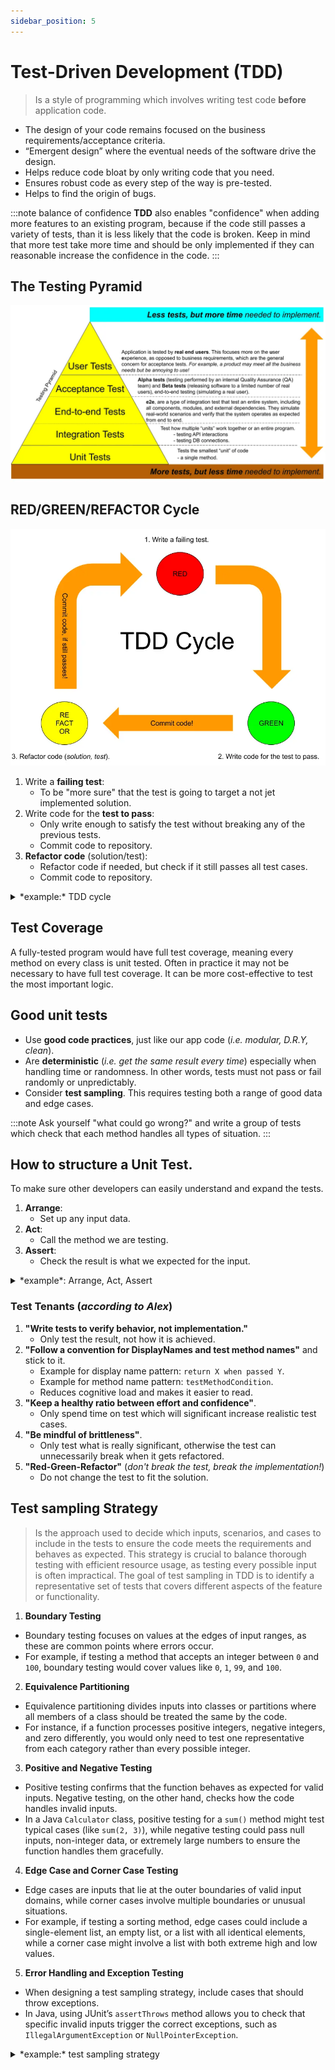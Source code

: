 ```yaml
---
sidebar_position: 5
---
```


# Test-Driven Development (TDD)
>Is a style of programming which involves writing test code **before** application code.

- The design of your code remains focused on the business requirements/acceptance criteria.
- “Emergent design” where the eventual needs of the software drive the design.
- Helps reduce code bloat by only writing code that you need.
- Ensures robust code as every step of the way is pre-tested.
- Helps to find the origin of bugs.

:::note balance of confidence
**TDD** also enables "confidence" when adding more features to an existing program, because if the code still passes a variety of tests, than it is less likely that the code is broken.
Keep in mind that more test take more time and should be only implemented if they can reasonable increase the confidence in the code.
:::

## The Testing Pyramid
![testing pyramid](../img/testing_pyramid.webp)


## RED/GREEN/REFACTOR Cycle
![tdd cycle](../img/tdd_cycle.webp)  

1. Write a **failing test**:  
	- To be "more sure" that the test is going to target a not jet implemented solution.
2. Write code for the **test to pass**:  
	- Only write enough to satisfy the test without breaking any of the previous tests.
	- Commit code to repository.
3. **Refactor code** (solution/test):  
	- Refactor code if needed, but check if it still passes all test cases.
	- Commit code to repository.

<details>
	<summary>*example:* TDD cycle</summary>

Let's say you want to create a `Calculator` class with a `sum(int a, int b)` method.

### Step 1: Write a Test That Fails (Red)
First, write a JUnit test before implementing the actual method.

```java
import static org.junit.jupiter.api.Assertions.assertEquals;
import org.junit.jupiter.api.Test;

public class CalculatorTest {
    @Test
    @DisplayName("Returns the sum of the two input arguments.")
    public void testSum() {
        Calculator calculator = new Calculator();
        int result = calculator.sum(2, 3);
        assertEquals(5, result); // This test will fail since the method doesn't exist yet.
    }
}
```
- `assertEquals(5, result);` checks if the result of `sum(2, 3)` is `5`.
- Since `sum()` isn’t implemented yet, this test will fail, giving you a "red" result.

### Step 2: Write Code to Pass the Test (Green)
Now, implement the `sum` method in the `Calculator` class to make the test pass.
```java
public class Calculator {
    public int sum(int a, int b) {
        return a + b;
    }
}
```
- Now, if you rerun the test, it should pass and turn green because the method meets the basic requirement of summing two integers.

### Step 3: Refactor
In this example, the `sum` method is simple, so refactoring might not be necessary. However, as code complexity grows, you might refactor to improve readability, optimize performance, or clean up duplication.

- After refactoring, always rerun the test to ensure it still passes.
- If additional requirements or edge cases arise, you can add new tests and repeat the Red-Green-Refactor cycle.
</details>


## Test Coverage
A fully-tested program would have full test coverage, meaning every method on every class is unit tested. Often in practice it may not be necessary to have full test coverage. It can be more cost-effective to test the most important logic.

## Good unit tests
- Use **good code practices**, just like our app code (*i.e. modular, D.R.Y, clean*).
- Are **deterministic** (*i.e. get the same result every time*) especially when handling time or randomness. In other words, tests must not pass or fail randomly or unpredictably.
- Consider **test sampling**. This requires testing both a range of good data and edge cases.

:::note
Ask yourself "what could go wrong?" and write a group of tests which check that each method handles all types of situation.
:::

## How to structure a Unit Test.
To make sure other developers can easily understand and expand the tests.  

1. **Arrange**:  
	- Set up any input data.
2. **Act**:  
	- Call the method we are testing.
3. **Assert**:  
	- Check the result is what we expected for the input.

<details>
	<summary>*example*: Arrange, Act, Assert</summary>

	```java
	// ARRANGE
	SomeInputClass testData = null;

	// ACT
	ResultType result = someClass.someMethodBeingTested(testData);

	// ASSERT
	assertEquals(ResultType.INVALID_INPUT, result);
	```
	```java
	// ARRANGE
	SomeInputClass testData = new SomeInputClass(12, "Pool Noodle", 3.99);

	// ACT
	ResultType result = someClass.someMethodBeingTested(testData);

	// ASSERT
	assertEquals(ResultType.PURCHASE_SUCCESSFUL, result);
	```
</details>

### Test Tenants (*according to Alex*)
1. **"Write tests to verify behavior, not implementation."**
	- Only test the result, not how it is achieved.
2. **"Follow a convention for DisplayNames and test method names"** and stick to it.
	- Example for display name pattern: `return X when passed Y`.
	- Example for method name pattern: `testMethodCondition`.
	- Reduces cognitive load and makes it easier to read.
3. **"Keep a healthy ratio between effort and confidence"**.
	- Only spend time on test which will significant increase realistic test cases.
4. **"Be mindful of brittleness"**.
	- Only test what is really significant, otherwise the test can unnecessarily break when it gets refactored.
5. **"Red-Green-Refactor"** (*don't break the test, break the implementation!*)
	- Do not change the test to fit the solution.

## Test sampling Strategy
>Is the approach used to decide which inputs, scenarios, and cases to include in the tests to ensure the code meets the requirements and behaves as expected. This strategy is crucial to balance thorough testing with efficient resource usage, as testing every possible input is often impractical. The goal of test sampling in TDD is to identify a representative set of tests that covers different aspects of the feature or functionality.

1. **Boundary Testing**
- Boundary testing focuses on values at the edges of input ranges, as these are common points where errors occur.
- For example, if testing a method that accepts an integer between `0` and `100`, boundary testing would cover values like `0`, `1`, `99`, and `100`.  

2. **Equivalence Partitioning**
- Equivalence partitioning divides inputs into classes or partitions where all members of a class should be treated the same by the code.
- For instance, if a function processes positive integers, negative integers, and zero differently, you would only need to test one representative from each category rather than every possible integer.  

3. **Positive and Negative Testing**
- Positive testing confirms that the function behaves as expected for valid inputs. Negative testing, on the other hand, checks how the code handles invalid inputs.
- In a Java `Calculator` class, positive testing for a `sum()` method might test typical cases (like `sum(2, 3)`), while negative testing could pass null inputs, non-integer data, or extremely large numbers to ensure the function handles them gracefully.  

4. **Edge Case and Corner Case Testing**
- Edge cases are inputs that lie at the outer boundaries of valid input domains, while corner cases involve multiple boundaries or unusual situations.
- For example, if testing a sorting method, edge cases could include a single-element list, an empty list, or a list with all identical elements, while a corner case might involve a list with both extreme high and low values.

5. **Error Handling and Exception Testing**
- When designing a test sampling strategy, include cases that should throw exceptions.
- In Java, using JUnit’s `assertThrows` method allows you to check that specific invalid inputs trigger the correct exceptions, such as `IllegalArgumentException` or `NullPointerException`.

<details>
	<summary>*example:* test sampling strategy</summary>

Let’s say you’re developing a `BankAccount` class in Java with a `withdraw` method. A solid test sampling strategy could involve:

1. **Setting up boundary tests** to ensure the method handles the minimum and maximum allowable withdrawal limits.
2. **Partitioning equivalence classes** into cases like:
	- Valid withdrawal amounts (positive and less than balance)
	- Invalid withdrawal amounts (negative, zero, or greater than balance)
3. **Testing edge cases** such as attempting to withdraw exactly the account balance or zero.
4. **Ensuring exception handling** by testing invalid types or overly large withdrawals that should trigger exceptions.

```java
import static org.junit.jupiter.api.Assertions.*;
import org.junit.jupiter.api.Test;

public class BankAccountTest {

    @Test
    public void testWithdraw_validAmount() {
        BankAccount account = new BankAccount(100);
        account.withdraw(50);
        assertEquals(50, account.getBalance()); // Positive test
    }

    @Test
    public void testWithdraw_exactBalance() {
        BankAccount account = new BankAccount(100);
        account.withdraw(100);
        assertEquals(0, account.getBalance()); // Boundary test
    }

    @Test
    public void testWithdraw_exceedingBalance() {
        BankAccount account = new BankAccount(100);
        assertThrows(IllegalArgumentException.class, () -> {
            account.withdraw(150); // Negative test - exceeding balance
        });
    }

    @Test
    public void testWithdraw_negativeAmount() {
        BankAccount account = new BankAccount(100);
        assertThrows(IllegalArgumentException.class, () -> {
            account.withdraw(-10); // Negative test - negative input
        });
    }

    @Test
    public void testWithdraw_zeroAmount() {
        BankAccount account = new BankAccount(100);
        account.withdraw(0);
        assertEquals(100, account.getBalance()); // Edge case - zero withdrawal
    }
}
```

</details>
